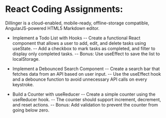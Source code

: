 # React Coding Assignments:

Dillinger is a cloud-enabled, mobile-ready, offline-storage compatible,
AngularJS-powered HTML5 Markdown editor.

- Implement a Todo List with Hooks
  -- Create a functional React component that allows a user to add, edit, and delete tasks using useState.
  -- Add a checkbox to mark tasks as completed, and filter to display only completed tasks.
  -- Bonus: Use useEffect to save the list to localStorage.

- Implement a Debounced Search Component
  -- Create a search bar that fetches data from an API based on user input.
  -- Use the useEffect hook and a debounce function to avoid unnecessary API calls on every keystroke.

- Build a Counter with useReducer
  -- Create a simple counter using the useReducer hook.
  -- The counter should support increment, decrement, and reset actions.
  -- Bonus: Add validation to prevent the counter from going below zero.
